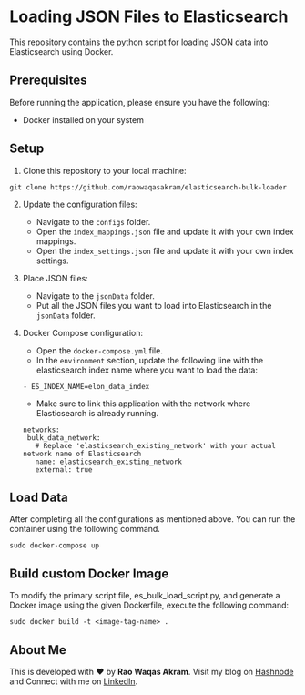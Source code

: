 # Loading JSON Files to Elasticsearch

This repository contains the python script for loading JSON data into Elasticsearch using Docker.

## Prerequisites

Before running the application, please ensure you have the following:

- Docker installed on your system

## Setup

1. Clone this repository to your local machine:

```
git clone https://github.com/raowaqasakram/elasticsearch-bulk-loader
```

2. Update the configuration files:

      - Navigate to the `configs` folder.
      - Open the `index_mappings.json` file and update it with your own index mappings.
      - Open the `index_settings.json` file and update it with your own index settings.

3. Place JSON files:
   
      - Navigate to the `jsonData` folder.
      - Put all the JSON files you want to load into Elasticsearch in the `jsonData` folder.

4. Docker Compose configuration:
   
      - Open the `docker-compose.yml` file.
      - In the `environment` section, update the following line with the elasticsearch index name where you want to load the data:
     ```
     - ES_INDEX_NAME=elon_data_index
     ```
      - Make sure to link this application with the network where Elasticsearch is already running.
     ```
     networks:
      bulk_data_network: 
        # Replace 'elasticsearch_existing_network' with your actual network name of Elasticsearch
        name: elasticsearch_existing_network
        external: true
     ```
     
## Load Data
After completing all the configurations as mentioned above. You can run the container using the following command.

```
sudo docker-compose up
```

## Build custom Docker Image
To modify the primary script file, es_bulk_load_script.py, and generate a Docker image using the given Dockerfile, execute the following command:

```
sudo docker build -t <image-tag-name> .
```

## About Me

This is developed with ❤️ by **Rao Waqas Akram**. 
Visit my blog on [Hashnode](https://raowaqasakram.hashnode.dev/) and 
Connect with me on [LinkedIn](https://www.linkedin.com/in/raowaqasakram/).
